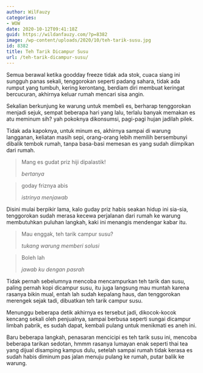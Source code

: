 ```yaml
---
author: WilFauzy
categories:
- WOW
date: 2020-10-12T09:41:18Z
guid: https://wildanfauzy.com/?p=8382
image: /wp-content/uploads/2020/10/teh-tarik-susu.jpg
id: 8382
title: Teh Tarik Dicampur Susu
url: /teh-tarik-dicampur-susu/
---
```


Semua berawal ketika goodday freeze tidak ada stok, cuaca siang ini sungguh panas sekali, tenggorokan seperti padang sahara, tidak ada rumput yang tumbuh, kering kerontang, berdiam diri membuat keringat bercucuran, akhirnya keluar rumah mencari sisa angin.

Sekalian berkunjung ke warung untuk membeli es, berharap tenggorokan menjadi sejuk, sempat beberapa hari yang lalu, terlalu banyak memakan es atu meminum sih? yah pokoknya dikonsumsi, pagi-pagi hujan jadilah pilek.

Tidak ada kapoknya, untuk minum es, akhirnya sampai di warung langganan, keliatan masih sepi, orang-orang lebih memilih bersembunyi dibalik tembok rumah, tanpa basa-basi memesan es yang sudah diimpikan dari rumah.

<blockquote class="wp-block-quote">
  <p>
    Mang es gudat priz hiji dipalastik!
  </p>
  
  <cite>bertanya</cite>
</blockquote>

<blockquote class="wp-block-quote">
  <p>
    goday friznya abis
  </p>
  
  <cite>istrinya menjawab</cite>
</blockquote>

Disini mulai berpikir lama, kalo guday priz habis seakan hidup ini sia-sia, tenggorokan sudah merasa kecewa perjalanan dari rumah ke warung membutuhkan puluhan langkah, kaki ini menangis mendengar kabar itu.

<blockquote class="wp-block-quote">
  <p>
    Mau enggak, teh tarik campur susu?
  </p>
  
  <cite>tukang warung memberi solusi</cite>
</blockquote>

<blockquote class="wp-block-quote">
  <p>
    Boleh lah
  </p>
  
  <cite>jawab ku dengan pasrah</cite>
</blockquote>

Tidak pernah sebelumnya mencoba mencampurkan teh tarik dan susu, paling pernah kopi dicampur susu, itu juga langsung mau muntah karena rasanya bikin mual, entah lah sudah kepalang haus, dan tenggorokan merengek sejak tadi, dibuatkan teh tarik campur susu.

Menunggu beberapa detik akhirnya es tersebut jadi, dikocok-kocok kencang sekali oleh penjualnya, sampai berbusa seperti sungai dicampur limbah pabrik, es sudah dapat, kembali pulang untuk menikmati es aneh ini.

Baru beberapa langkah, penasaran mencicipi es teh tarik susu ini, mencoba beberapa tarikan sedotan, hmmm rasanya lumayan enak seperti thai tea yang dijual disamping kampus dulu, setelah sampai rumah tidak kerasa es sudah habis diminum pas jalan menuju pulang ke rumah, putar balik ke warung.